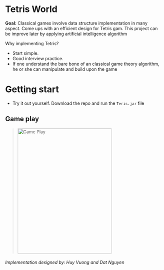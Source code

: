 # Tetris World
**Goal:** Classical games involve data structure implementation in many aspect. Come ups with an efficient design for Tetris gam. This project can be improve later by applying artificial intelligence algorithm

Why implementing Tetris?
- Start simple.
- Good interview practice.
- If one understand the bare bone of an classical game theory algorithm, he or she can manipulate and build upon the game

# Getting start
- Try it out yourself. Download the repo and run the `Teris.jar` file


## Game play 
> <img src="https://github.com/datduyng/tetris-world/blob/master/img/game-play-test-1.PNG" alt="Game Play" height="400" width="300" align="middle">


###### Implementation designed by: Huy Vuong and Dat Nguyen
